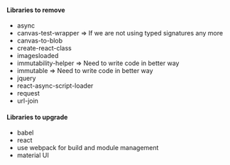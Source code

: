 #### Libraries to remove
- async
- canvas-test-wrapper => If we are not using typed signatures any more
- canvas-to-blob
- create-react-class
- imagesloaded
- immutability-helper => Need to write code in better way
- immutable => Need to write code in better way
- jquery
- react-async-script-loader
- request
- url-join


#### Libraries to upgrade
- babel
- react
- use webpack for build and module management
- material UI
